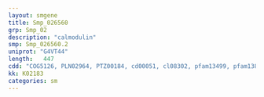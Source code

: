 ```yaml
---
layout: smgene
title: Smp_026560
grp: Smp_02
description: "calmodulin"
smp: Smp_026560.2
uniprot: "G4VT44"
length:   447
cdd: "COG5126, PLN02964, PTZ00184, cd00051, cl08302, pfam13499, pfam13833, smart00027, smart00054"
kk: K02183
categories: sm
---
```

